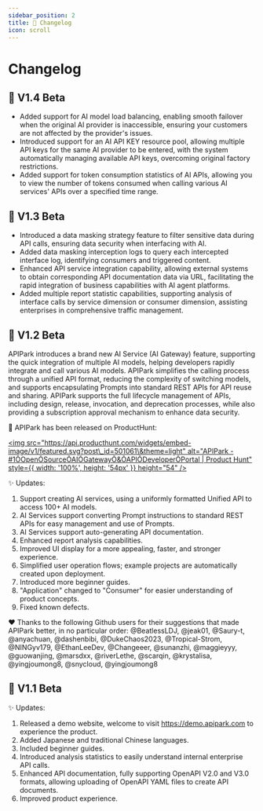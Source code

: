 ```yaml
---
sidebar_position: 2
title: 📜 Changelog
icon: scroll
---
```


# Changelog

## 🎉 V1.4 Beta

* Added support for AI model load balancing, enabling smooth failover when the original AI provider is inaccessible, ensuring your customers are not affected by the provider's issues.
* Introduced support for an AI API KEY resource pool, allowing multiple API keys for the same AI provider to be entered, with the system automatically managing available API keys, overcoming original factory restrictions.
* Added support for token consumption statistics of AI APIs, allowing you to view the number of tokens consumed when calling various AI services' APIs over a specified time range.

## 🎉 V1.3 Beta

* Introduced a data masking strategy feature to filter sensitive data during API calls, ensuring data security when interfacing with AI.
* Added data masking interception logs to query each intercepted interface log, identifying consumers and triggered content.
* Enhanced API service integration capability, allowing external systems to obtain corresponding API documentation data via URL, facilitating the rapid integration of business capabilities with AI agent platforms.
* Added multiple report statistic capabilities, supporting analysis of interface calls by service dimension or consumer dimension, assisting enterprises in comprehensive traffic management.

## 🎉 V1.2 Beta

APIPark introduces a brand new AI Service (AI Gateway) feature, supporting the quick integration of multiple AI models, helping developers rapidly integrate and call various AI models. APIPark simplifies the calling process through a unified API format, reducing the complexity of switching models, and supports encapsulating Prompts into standard REST APIs for API reuse and sharing. APIPark supports the full lifecycle management of APIs, including design, release, invocation, and deprecation processes, while also providing a subscription approval mechanism to enhance data security.

🦄 APIPark has been released on ProductHunt:

[\<img src="https://api.producthunt.com/widgets/embed-image/v1/featured.svg?post\_id=501061\&theme=light" alt="APIPark - #1ŌOpenŌSourceŌAIŌGatewayŌ&ŌAPIŌDeveloperŌPortal | Product Hunt" style=\{{ width: '100%', height: '54px' \}} height="54" />](https://www.producthunt.com/posts/apipark?embed=true\&utm_source=badge-featured\&utm_medium=badge\&utm_souce=badge-apipark)

✨ Updates:

1. Support creating AI services, using a uniformly formatted Unified API to access 100+ AI models.
2. AI Services support converting Prompt instructions to standard REST APIs for easy management and use of Prompts.
3. AI Services support auto-generating API documentation.
4. Enhanced report analysis capabilities.
5. Improved UI display for a more appealing, faster, and stronger experience.
6. Simplified user operation flows; example projects are automatically created upon deployment.
7. Introduced more beginner guides.
8. "Application" changed to "Consumer" for easier understanding of product concepts.
9. Fixed known defects.

❤️ Thanks to the following Github users for their suggestions that made APIPark better, in no particular order: @BeatlessLDJ, @jeak01, @Saury-t, @anyachuan, @dashenbibi, @DukeChaos2023, @Tropical-Strom, @NINGyv179, @EthanLeeDev, @Changeeer, @sunanzhi, @maggieyyy, @guowanjing, @marsdxx, @riverLethe, @scarqin, @krystalisa, @yingjoumong8, @snycloud, @yingjoumong8

## 🎉 V1.1 Beta

✨ Updates:

1. Released a demo website, welcome to visit https://demo.apipark.com to experience the product.
2. Added Japanese and traditional Chinese languages.
3. Included beginner guides.
4. Introduced analysis statistics to easily understand internal enterprise API calls.
5. Enhanced API documentation, fully supporting OpenAPI V2.0 and V3.0 formats, allowing uploading of OpenAPI YAML files to create API documents.
6. Improved product experience.
